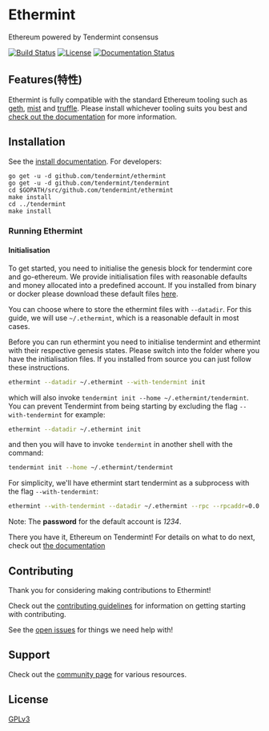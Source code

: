 # Ethermint

Ethereum powered by Tendermint consensus

[![Build Status](https://travis-ci.org/tendermint/ethermint.svg?branch=develop)](https://travis-ci.org/tendermint/ethermint) [![License](https://img.shields.io/badge/license-GPLv3.0%2B-blue.svg)](https://www.gnu.org/licenses/gpl-3.0.html) [![Documentation Status](https://readthedocs.org/projects/ethermint/badge/?version=master)](http://ethermint.readthedocs.io/en/latest/?badge=master)

## Features(特性)

Ethermint is fully compatible with the standard Ethereum tooling such as [geth](https://github.com/ethereum/go-ethereum), [mist](https://github.com/ethereum/mist) and [truffle](https://github.com/trufflesuite/truffle). Please
install whichever tooling suits you best and [check out the documentation](http://ethermint.readthedocs.io/en/master) for more information.

## Installation

See the [install documentation](http://ethermint.readthedocs.io/en/master/getting-started/install.html). For developers:

```
go get -u -d github.com/tendermint/ethermint
go get -u -d github.com/tendermint/tendermint
cd $GOPATH/src/github.com/tendermint/ethermint
make install
cd ../tendermint
make install
```

### Running Ethermint

#### Initialisation
To get started, you need to initialise the genesis block for tendermint core and go-ethereum. We provide initialisation
files with reasonable defaults and money allocated into a predefined account. If you installed from binary or docker
please download these default files [here](https://github.com/tendermint/ethermint/tree/develop/setup).

You can choose where to store the ethermint files with `--datadir`. For this guide, we will use `~/.ethermint`, which is a reasonable default in most cases.

Before you can run ethermint you need to initialise tendermint and ethermint with their respective genesis states.
Please switch into the folder where you have the initialisation files. If you installed from source you can just follow
these instructions.

```bash
ethermint --datadir ~/.ethermint --with-tendermint init
```

which will also invoke `tendermint init --home ~/.ethermint/tendermint`. You can prevent Tendermint from
being starting by excluding the flag `--with-tendermint` for example:

```bash
ethermint --datadir ~/.ethermint init
```

and then you will have to invoke `tendermint` in another shell with the command:

```bash
tendermint init --home ~/.ethermint/tendermint
```

For simplicity, we'll have ethermint start tendermint as a subprocess with the
flag `--with-tendermint`:

```bash
ethermint --with-tendermint --datadir ~/.ethermint --rpc --rpcaddr=0.0.0.0 --ws --wsaddr=0.0.0.0 --rpcapi eth,net,web3,personal,admin
```

Note: The **password** for the default account is *1234*.

There you have it, Ethereum on Tendermint! For details on what to do next,
check out [the documentation](http://ethermint.readthedocs.io/en/master/)

## Contributing

Thank you for considering making contributions to Ethermint!

Check out the [contributing guidelines](.github/CONTRIBUTING.md) for information
on getting starting with contributing.

See the [open issues](https://github.com/tendermint/ethermint/issues) for
things we need help with!

## Support

Check out the [community page](https://tendermint.com/community) for various resources.

## License

[GPLv3](LICENSE)

